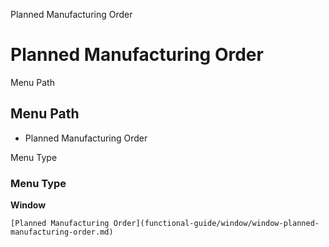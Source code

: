 
Planned Manufacturing Order
# Planned Manufacturing Order



Menu Path
## Menu Path



- Planned Manufacturing Order

Menu Type
### Menu Type

**Window**


```
[Planned Manufacturing Order](functional-guide/window/window-planned-manufacturing-order.md)
```